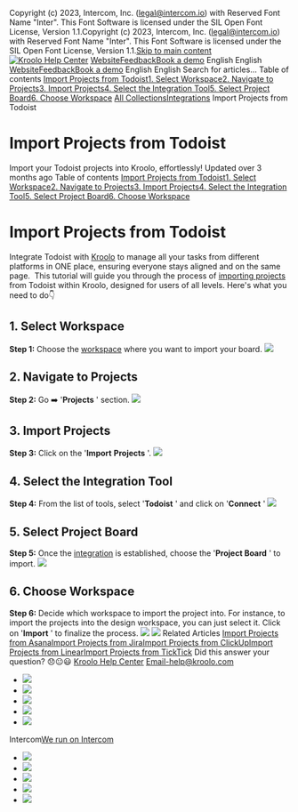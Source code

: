 Copyright (c) 2023, Intercom, Inc. (legal@intercom.io) with Reserved Font Name "Inter". This Font Software is licensed under the SIL Open Font License, Version 1.1.Copyright (c) 2023, Intercom, Inc. (legal@intercom.io) with Reserved Font Name "Inter". This Font Software is licensed under the SIL Open Font License, Version 1.1.[Skip to main content](https://help.kroolo.com/en/articles/9387813-import-projects-from-todoist#main-content)
[![Kroolo Help Center](https://downloads.intercomcdn.com/i/o/h4qkzypg/611116/ee699fbf23fef0f6d8d4f666d84c/37cdcedd14003d8fdcfdeda0a05c09cb)](https://help.kroolo.com/en/)
[Website](https://kroolo.com/)[Feedback](https://kroolo.featurebase.app/)[Book a demo](https://kroolo.com/book-demo)
English
English
[Website](https://kroolo.com/)[Feedback](https://kroolo.featurebase.app/)[Book a demo](https://kroolo.com/book-demo)
English
English
Search for articles...
Table of contents
[Import Projects from Todoist](https://help.kroolo.com/en/articles/9387813-import-projects-from-todoist#h_76de35980d)[1. Select Workspace](https://help.kroolo.com/en/articles/9387813-import-projects-from-todoist#h_cc14421c3b)[2. Navigate to Projects](https://help.kroolo.com/en/articles/9387813-import-projects-from-todoist#h_5957c01e08)[3. Import Projects](https://help.kroolo.com/en/articles/9387813-import-projects-from-todoist#h_fa20efdf66)[4. Select the Integration Tool](https://help.kroolo.com/en/articles/9387813-import-projects-from-todoist#h_ec4274935e)[5. Select Project Board](https://help.kroolo.com/en/articles/9387813-import-projects-from-todoist#h_11f9bb7bfa)[6. Choose Workspace](https://help.kroolo.com/en/articles/9387813-import-projects-from-todoist#h_3857ec9122)
[All Collections](https://help.kroolo.com/en/)[Integrations](https://help.kroolo.com/en/collections/9118200-integrations)
Import Projects from Todoist
# Import Projects from Todoist
Import your Todoist projects into Kroolo, effortlessly!
Updated over 3 months ago
Table of contents
[Import Projects from Todoist](https://help.kroolo.com/en/articles/9387813-import-projects-from-todoist#h_76de35980d)[1. Select Workspace](https://help.kroolo.com/en/articles/9387813-import-projects-from-todoist#h_cc14421c3b)[2. Navigate to Projects](https://help.kroolo.com/en/articles/9387813-import-projects-from-todoist#h_5957c01e08)[3. Import Projects](https://help.kroolo.com/en/articles/9387813-import-projects-from-todoist#h_fa20efdf66)[4. Select the Integration Tool](https://help.kroolo.com/en/articles/9387813-import-projects-from-todoist#h_ec4274935e)[5. Select Project Board](https://help.kroolo.com/en/articles/9387813-import-projects-from-todoist#h_11f9bb7bfa)[6. Choose Workspace](https://help.kroolo.com/en/articles/9387813-import-projects-from-todoist#h_3857ec9122)
# Import Projects from Todoist
Integrate Todoist with [Kroolo](https://kroolo.com/) to manage all your tasks from different platforms in ONE place, ensuring everyone stays aligned and on the same page.
​
This tutorial will guide you through the process of [importing projects](https://kroolo.com/features/projects) from Todoist within Kroolo, designed for users of all levels. Here's what you need to do👇
​
## **1. Select Workspace**
**Step 1:** Choose the [workspace](https://intercom.help/kroolo/en/articles/9772991-manage-workspaces) where you want to import your board.
[![](https://kroolo-e0b70269b6e2.intercom-attachments-1.com/i/o/1063877556/67d98a0e193c98fad8ceebe2/931d9763-4dcc-4565-b1d7-95985b373f3e.png?expires=1747842300&signature=167c501ca5dd9400daded0550edab7157dd4d7cfdb58b6146c5c63370b465709&req=dSAhFcF5moRaX%2FMW1HO4zVPTGMjFslZU7krWdNbkegEprcJoxVQ0ckUw7LGj%0Av7eEEntY4cuH8nEiCGE%3D%0A)](https://kroolo-e0b70269b6e2.intercom-attachments-1.com/i/o/1063877556/67d98a0e193c98fad8ceebe2/931d9763-4dcc-4565-b1d7-95985b373f3e.png?expires=1747842300&signature=167c501ca5dd9400daded0550edab7157dd4d7cfdb58b6146c5c63370b465709&req=dSAhFcF5moRaX%2FMW1HO4zVPTGMjFslZU7krWdNbkegEprcJoxVQ0ckUw7LGj%0Av7eEEntY4cuH8nEiCGE%3D%0A)
## **2.** **Navigate to Projects**
**Step 2:** Go ➡️ '**Projects** ' section.
[![](https://kroolo-e0b70269b6e2.intercom-attachments-1.com/i/o/1057007969/7e96cf9a62c77ab78c0e42fc/dc11d03a-e617-42e9-8719-7e330eeb4193.png?expires=1747842300&signature=b89ce6ccaa3a4e4105f020c409fb25779deb1e80f48f171f6a3041f406837a11&req=dSAiEcl%2BmohZUPMW1HO4zaoAhXlryCmLOG%2BNjoxdo884Qn4Sk26TF8vi7H7S%0AdiTYWDylaxWqy%2BTPqRI%3D%0A)](https://kroolo-e0b70269b6e2.intercom-attachments-1.com/i/o/1057007969/7e96cf9a62c77ab78c0e42fc/dc11d03a-e617-42e9-8719-7e330eeb4193.png?expires=1747842300&signature=b89ce6ccaa3a4e4105f020c409fb25779deb1e80f48f171f6a3041f406837a11&req=dSAiEcl%2BmohZUPMW1HO4zaoAhXlryCmLOG%2BNjoxdo884Qn4Sk26TF8vi7H7S%0AdiTYWDylaxWqy%2BTPqRI%3D%0A)
## 3. **Import Projects**
**Step 3:** Click on the '**Import** **Projects** '.
[![](https://kroolo-e0b70269b6e2.intercom-attachments-1.com/i/o/1063877560/69d7105ad74b7cbbfa022773/38a53de9-da47-4ccc-b624-5b8a7a158214.gif?expires=1747842300&signature=125c533df5ff623ace56d670fcf847ce363c0c52055c9488390862725f7dd36a&req=dSAhFcF5moRZWfMW1HO4zdDTzhg6SXLhr1ruIeGweEyuWnKaNjLgX05%2BEslO%0AS8ouxWwxjXPyL5ZT6%2FA%3D%0A)](https://kroolo-e0b70269b6e2.intercom-attachments-1.com/i/o/1063877560/69d7105ad74b7cbbfa022773/38a53de9-da47-4ccc-b624-5b8a7a158214.gif?expires=1747842300&signature=125c533df5ff623ace56d670fcf847ce363c0c52055c9488390862725f7dd36a&req=dSAhFcF5moRZWfMW1HO4zdDTzhg6SXLhr1ruIeGweEyuWnKaNjLgX05%2BEslO%0AS8ouxWwxjXPyL5ZT6%2FA%3D%0A)
## **4. Select the Integration Tool**
**Step 4:** From the list of tools, select '**Todoist** ' and click on '**Connect** '
[![](https://kroolo-e0b70269b6e2.intercom-attachments-1.com/i/o/1063877567/69e446c7b966c733c8e0f62b/fc7f5e7a-ccd2-45ee-9dd7-8f92626a71a0.gif?expires=1747842300&signature=8a4fb5ba637224ebef20debe35fbbeb6be7f9a207fb91c9bfdc1585a055d3e6b&req=dSAhFcF5moRZXvMW1HO4zRdD6sxfkjZQLW52LcH3QWrxWHcktTN9lmpF1Qd4%0A81PNGSSQg6T74lqSosI%3D%0A)](https://kroolo-e0b70269b6e2.intercom-attachments-1.com/i/o/1063877567/69e446c7b966c733c8e0f62b/fc7f5e7a-ccd2-45ee-9dd7-8f92626a71a0.gif?expires=1747842300&signature=8a4fb5ba637224ebef20debe35fbbeb6be7f9a207fb91c9bfdc1585a055d3e6b&req=dSAhFcF5moRZXvMW1HO4zRdD6sxfkjZQLW52LcH3QWrxWHcktTN9lmpF1Qd4%0A81PNGSSQg6T74lqSosI%3D%0A)
## 5. Select Project Board
**Step 5:** Once the [integration](https://help.kroolo.com/en/collections/9118200-integrations) is established, choose the '**Project Board** ' to import.
[![](https://kroolo-e0b70269b6e2.intercom-attachments-1.com/i/o/1063877573/8c60970c34fbaaf4c6747fb1/530c7963-21e7-44df-8dbc-a2635deb5ca8.gif?expires=1747842300&signature=96841e34df17e638091bb78526e244ba3da4757001f7aee8b313a65afa61c554&req=dSAhFcF5moRYWvMW1HO4zUtOneBqqdX%2BRlbcOaUTJE0Wn4FQk%2B766IjscIL4%0AifjePJ1Lvhl9NLyjf8Y%3D%0A)](https://kroolo-e0b70269b6e2.intercom-attachments-1.com/i/o/1063877573/8c60970c34fbaaf4c6747fb1/530c7963-21e7-44df-8dbc-a2635deb5ca8.gif?expires=1747842300&signature=96841e34df17e638091bb78526e244ba3da4757001f7aee8b313a65afa61c554&req=dSAhFcF5moRYWvMW1HO4zUtOneBqqdX%2BRlbcOaUTJE0Wn4FQk%2B766IjscIL4%0AifjePJ1Lvhl9NLyjf8Y%3D%0A)
## 6. Choose Workspace
**Step 6:** Decide which workspace to import the project into. For instance, to import the projects into the design workspace, you can just select it.
Click on '**Import** ' to finalize the process.
[![](https://kroolo-e0b70269b6e2.intercom-attachments-1.com/i/o/1063877577/9753f766cb69b539eaafa448/ac61704d-d9e2-45bb-b964-81ec55175707.gif?expires=1747842300&signature=3b7868637f14655edaf274c7220f47083b9451a507ef877c32ccee1b35e514f1&req=dSAhFcF5moRYXvMW1HO4zZaCZd688DMEI8ZuMm73Q6Ro5fygKeQLqTZfj6cV%0AgW7qGPU5GFNvyFWI3yY%3D%0A)](https://kroolo-e0b70269b6e2.intercom-attachments-1.com/i/o/1063877577/9753f766cb69b539eaafa448/ac61704d-d9e2-45bb-b964-81ec55175707.gif?expires=1747842300&signature=3b7868637f14655edaf274c7220f47083b9451a507ef877c32ccee1b35e514f1&req=dSAhFcF5moRYXvMW1HO4zZaCZd688DMEI8ZuMm73Q6Ro5fygKeQLqTZfj6cV%0AgW7qGPU5GFNvyFWI3yY%3D%0A)
[![](https://downloads.intercomcdn.com/i/o/1154250252/5df2ebb5db4b99dc59475a66/cta+2.png?expires=1747842300&signature=2cfd3ccfddcda74d36f1139d9904085cf39646cafa91c9e11cdfb6860cbcefff&req=dSEiEst7nYNaW%2FMW1HO4zak4WsogrvSwAT3nlzk6k4My83Bpns5LTAl4Cxti%0AGXVJYeX1lILdRw1dM8s%3D%0A)](https://kroolo.com/)
Related Articles
[Import Projects from Asana](https://help.kroolo.com/en/articles/9271668-import-projects-from-asana)[Import Projects from Jira](https://help.kroolo.com/en/articles/9355717-import-projects-from-jira)[Import Projects from ClickUp](https://help.kroolo.com/en/articles/9382914-import-projects-from-clickup)[Import Projects from Linear](https://help.kroolo.com/en/articles/9393219-import-projects-from-linear)[Import Projects from TickTick](https://help.kroolo.com/en/articles/9393262-import-projects-from-ticktick)
Did this answer your question?
😞😐😃
[Kroolo Help Center](https://help.kroolo.com/en/)
Email-help@kroolo.com
  * [![](https://intercom.help/kroolo/assets/svg/icon:social-facebook/FFFFFF)](https://www.facebook.com/profile.php?id=61553808299270)
  * [![](https://intercom.help/kroolo/assets/svg/icon:social-linkedin/FFFFFF)](https://www.linkedin.com/company/getkroolo)
  * [![](https://intercom.help/kroolo/assets/svg/icon:social-instagram/FFFFFF)](https://www.instagram.com/getkroolo)
  * [![](https://intercom.help/kroolo/assets/svg/icon:social-youtube/FFFFFF)](https://www.youtube.com/@getkroolo/featured)
  * [![](https://intercom.help/kroolo/assets/svg/icon:social-twitter-x/FFFFFF)](https://www.twitter.com/getkroolo)


Intercom[We run on Intercom](https://www.intercom.com/intercom-link?company=Kroolo&solution=customer-support&utm_campaign=intercom-link&utm_content=We+run+on+Intercom&utm_medium=help-center&utm_referrer=https%3A%2F%2Fhelp.kroolo.com%2Fen%2Farticles%2F9387813-import-projects-from-todoist&utm_source=desktop-web)
  * [![](https://intercom.help/kroolo/assets/svg/icon:social-facebook/FFFFFF)](https://www.facebook.com/profile.php?id=61553808299270)
  * [![](https://intercom.help/kroolo/assets/svg/icon:social-linkedin/FFFFFF)](https://www.linkedin.com/company/getkroolo)
  * [![](https://intercom.help/kroolo/assets/svg/icon:social-instagram/FFFFFF)](https://www.instagram.com/getkroolo)
  * [![](https://intercom.help/kroolo/assets/svg/icon:social-youtube/FFFFFF)](https://www.youtube.com/@getkroolo/featured)
  * [![](https://intercom.help/kroolo/assets/svg/icon:social-twitter-x/FFFFFF)](https://www.twitter.com/getkroolo)


